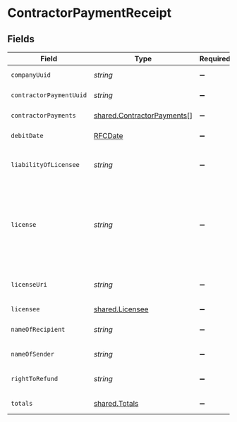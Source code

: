 # ContractorPaymentReceipt


## Fields

| Field                                                                                                                                                                                                                                                            | Type                                                                                                                                                                                                                                                             | Required                                                                                                                                                                                                                                                         | Description                                                                                                                                                                                                                                                      | Example                                                                                                                                                                                                                                                          |
| ---------------------------------------------------------------------------------------------------------------------------------------------------------------------------------------------------------------------------------------------------------------- | ---------------------------------------------------------------------------------------------------------------------------------------------------------------------------------------------------------------------------------------------------------------- | ---------------------------------------------------------------------------------------------------------------------------------------------------------------------------------------------------------------------------------------------------------------- | ---------------------------------------------------------------------------------------------------------------------------------------------------------------------------------------------------------------------------------------------------------------- | ---------------------------------------------------------------------------------------------------------------------------------------------------------------------------------------------------------------------------------------------------------------- |
| `companyUuid`                                                                                                                                                                                                                                                    | *string*                                                                                                                                                                                                                                                         | :heavy_minus_sign:                                                                                                                                                                                                                                               | A unique identifier of the company making the contractor payment.                                                                                                                                                                                                |                                                                                                                                                                                                                                                                  |
| `contractorPaymentUuid`                                                                                                                                                                                                                                          | *string*                                                                                                                                                                                                                                                         | :heavy_minus_sign:                                                                                                                                                                                                                                               | A unique identifier of the contractor payment receipt.                                                                                                                                                                                                           |                                                                                                                                                                                                                                                                  |
| `contractorPayments`                                                                                                                                                                                                                                             | [shared.ContractorPayments](../../../sdk/models/shared/contractorpayments.md)[]                                                                                                                                                                                  | :heavy_minus_sign:                                                                                                                                                                                                                                               | An array of contractor payments for this contractor payment.                                                                                                                                                                                                     |                                                                                                                                                                                                                                                                  |
| `debitDate`                                                                                                                                                                                                                                                      | [RFCDate](../../../types/rfcdate.md)                                                                                                                                                                                                                             | :heavy_minus_sign:                                                                                                                                                                                                                                               | The debit date for the contractor payment.                                                                                                                                                                                                                       | 2022-05-30                                                                                                                                                                                                                                                       |
| `liabilityOfLicensee`                                                                                                                                                                                                                                            | *string*                                                                                                                                                                                                                                                         | :heavy_minus_sign:                                                                                                                                                                                                                                               | URL for information related to right to liability of licensee. Always the fixed string "https://gusto.com/about/licenses"                                                                                                                                        |                                                                                                                                                                                                                                                                  |
| `license`                                                                                                                                                                                                                                                        | *string*                                                                                                                                                                                                                                                         | :heavy_minus_sign:                                                                                                                                                                                                                                               | Always the fixed string "ZenPayroll, Inc., dba Gusto is a licensed money transmitter. For more about Gusto’s licenses and your state-specific rights to request information, submit complaints, dispute errors, or cancel transactions, visit our license page." |                                                                                                                                                                                                                                                                  |
| `licenseUri`                                                                                                                                                                                                                                                     | *string*                                                                                                                                                                                                                                                         | :heavy_minus_sign:                                                                                                                                                                                                                                               | URL for the license information for the licensed payroll processor. Always the fixed string "https://gusto.com/about/licenses"                                                                                                                                   |                                                                                                                                                                                                                                                                  |
| `licensee`                                                                                                                                                                                                                                                       | [shared.Licensee](../../../sdk/models/shared/licensee.md)                                                                                                                                                                                                        | :heavy_minus_sign:                                                                                                                                                                                                                                               | The licensed payroll processor                                                                                                                                                                                                                                   |                                                                                                                                                                                                                                                                  |
| `nameOfRecipient`                                                                                                                                                                                                                                                | *string*                                                                                                                                                                                                                                                         | :heavy_minus_sign:                                                                                                                                                                                                                                               | The individual or company name of the contractor receiving payment.                                                                                                                                                                                              |                                                                                                                                                                                                                                                                  |
| `nameOfSender`                                                                                                                                                                                                                                                   | *string*                                                                                                                                                                                                                                                         | :heavy_minus_sign:                                                                                                                                                                                                                                               | The name of the company making the contractor payment.                                                                                                                                                                                                           |                                                                                                                                                                                                                                                                  |
| `rightToRefund`                                                                                                                                                                                                                                                  | *string*                                                                                                                                                                                                                                                         | :heavy_minus_sign:                                                                                                                                                                                                                                               | URL for information related to right to refund. Always the fixed string "https://gusto.com/about/licenses"                                                                                                                                                       |                                                                                                                                                                                                                                                                  |
| `totals`                                                                                                                                                                                                                                                         | [shared.Totals](../../../sdk/models/shared/totals.md)                                                                                                                                                                                                            | :heavy_minus_sign:                                                                                                                                                                                                                                               | The subtotals for the contractor payment.                                                                                                                                                                                                                        |                                                                                                                                                                                                                                                                  |